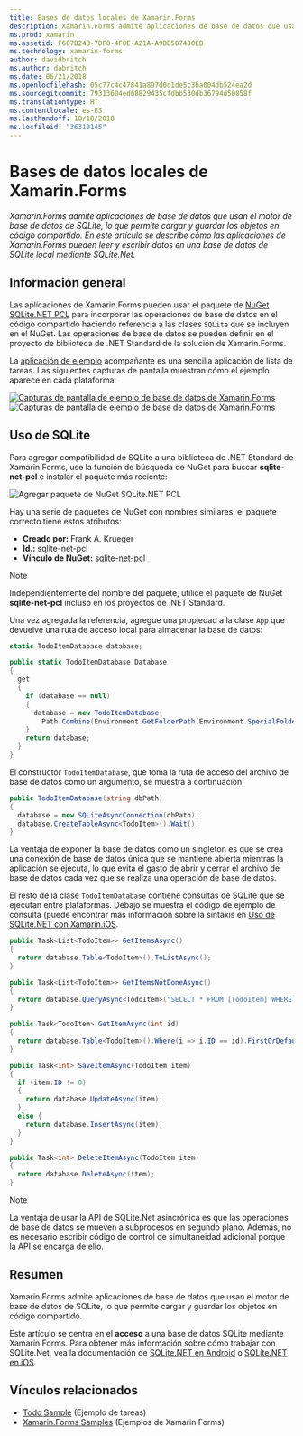 ```yaml
---
title: Bases de datos locales de Xamarin.Forms
description: Xamarin.Forms admite aplicaciones de base de datos que usan el motor de base de datos de SQLite, lo que permite cargar y guardar los objetos en código compartido. En este artículo se describe cómo las aplicaciones de Xamarin.Forms pueden leer y escribir datos en una base de datos de SQLite local mediante SQLite.Net.
ms.prod: xamarin
ms.assetid: F687B24B-7DF0-4F8E-A21A-A9BB507480EB
ms.technology: xamarin-forms
author: davidbritch
ms.author: dabritch
ms.date: 06/21/2018
ms.openlocfilehash: 05c77c4c47841a897d0d1de5c3ba004db524ea2d
ms.sourcegitcommit: 79313604ed68829435cfdbb530db36794d50858f
ms.translationtype: HT
ms.contentlocale: es-ES
ms.lasthandoff: 10/18/2018
ms.locfileid: "36310145"
---
```

# <a name="xamarinforms-local-databases"></a>Bases de datos locales de Xamarin.Forms

_Xamarin.Forms admite aplicaciones de base de datos que usan el motor de base de datos de SQLite, lo que permite cargar y guardar los objetos en código compartido. En este artículo se describe cómo las aplicaciones de Xamarin.Forms pueden leer y escribir datos en una base de datos de SQLite local mediante SQLite.Net._

## <a name="overview"></a>Información general

Las aplicaciones de Xamarin.Forms pueden usar el paquete de [NuGet SQLite.NET PCL](https://www.nuget.org/packages/sqlite-net-pcl/) para incorporar las operaciones de base de datos en el código compartido haciendo referencia a las clases `SQLite` que se incluyen en el NuGet. Las operaciones de base de datos se pueden definir en el proyecto de biblioteca de .NET Standard de la solución de Xamarin.Forms.

La [aplicación de ejemplo](https://github.com/xamarin/xamarin-forms-samples/tree/master/Todo) acompañante es una sencilla aplicación de lista de tareas. Las siguientes capturas de pantalla muestran cómo el ejemplo aparece en cada plataforma:

[![Capturas de pantalla de ejemplo de base de datos de Xamarin.Forms](databases-images/todo-list-sml.png "Capturas de pantalla de primera página de lista de tareas pendientes")](databases-images/todo-list.png#lightbox "TodoList First Page Screenshots") [![ Capturas de pantalla de ejemplo de base de datos de Xamarin.Forms](databases-images/todo-list-sml.png "Capturas de pantalla de primera página de lista de tareas pendientes")](databases-images/todo-list.png#lightbox "TodoList First Page Screenshots")

<a name="Using_SQLite_with_PCL" />

## <a name="using-sqlite"></a>Uso de SQLite

Para agregar compatibilidad de SQLite a una biblioteca de .NET Standard de Xamarin.Forms, use la función de búsqueda de NuGet para buscar **sqlite-net-pcl** e instalar el paquete más reciente:

![Agregar paquete de NuGet SQLite.NET PCL](databases-images/vs2017-sqlite-pcl-nuget.png "Add NuGet SQLite.NET PCL Package")

Hay una serie de paquetes de NuGet con nombres similares, el paquete correcto tiene estos atributos:

- **Creado por:** Frank A. Krueger
- **Id.:** sqlite-net-pcl
- **Vínculo de NuGet:** [sqlite-net-pcl](https://www.nuget.org/packages/sqlite-net-pcl/)

> [!NOTE]
> Independientemente del nombre del paquete, utilice el paquete de NuGet **sqlite-net-pcl** incluso en los proyectos de .NET Standard.

Una vez agregada la referencia, agregue una propiedad a la clase `App` que devuelve una ruta de acceso local para almacenar la base de datos:

```csharp
static TodoItemDatabase database;

public static TodoItemDatabase Database
{
  get
  {
    if (database == null)
    {
      database = new TodoItemDatabase(
        Path.Combine(Environment.GetFolderPath(Environment.SpecialFolder.LocalApplicationData), "TodoSQLite.db3"));
    }
    return database;
  }
}
```

El constructor `TodoItemDatabase`, que toma la ruta de acceso del archivo de base de datos como un argumento, se muestra a continuación:

```csharp
public TodoItemDatabase(string dbPath)
{
  database = new SQLiteAsyncConnection(dbPath);
  database.CreateTableAsync<TodoItem>().Wait();
}
```

La ventaja de exponer la base de datos como un singleton es que se crea una conexión de base de datos única que se mantiene abierta mientras la aplicación se ejecuta, lo que evita el gasto de abrir y cerrar el archivo de base de datos cada vez que se realiza una operación de base de datos.

El resto de la clase `TodoItemDatabase` contiene consultas de SQLite que se ejecutan entre plataformas. Debajo se muestra el código de ejemplo de consulta (puede encontrar más información sobre la sintaxis en [Uso de SQLite.NET con Xamarin.iOS](~/ios/data-cloud/data/using-sqlite-orm.md).

```csharp
public Task<List<TodoItem>> GetItemsAsync()
{
  return database.Table<TodoItem>().ToListAsync();
}

public Task<List<TodoItem>> GetItemsNotDoneAsync()
{
  return database.QueryAsync<TodoItem>("SELECT * FROM [TodoItem] WHERE [Done] = 0");
}

public Task<TodoItem> GetItemAsync(int id)
{
  return database.Table<TodoItem>().Where(i => i.ID == id).FirstOrDefaultAsync();
}

public Task<int> SaveItemAsync(TodoItem item)
{
  if (item.ID != 0)
  {
    return database.UpdateAsync(item);
  }
  else {
    return database.InsertAsync(item);
  }
}

public Task<int> DeleteItemAsync(TodoItem item)
{
  return database.DeleteAsync(item);
}
```

> [!NOTE]
> La ventaja de usar la API de SQLite.Net asincrónica es que las operaciones de base de datos se mueven a subprocesos en segundo plano. Además, no es necesario escribir código de control de simultaneidad adicional porque la API se encarga de ello.

## <a name="summary"></a>Resumen

Xamarin.Forms admite aplicaciones de base de datos que usan el motor de base de datos de SQLite, lo que permite cargar y guardar los objetos en código compartido.

Este artículo se centra en el **acceso** a una base de datos SQLite mediante Xamarin.Forms. Para obtener más información sobre cómo trabajar con SQLite.Net, vea la documentación de [SQLite.NET en Android](~/android/data-cloud/data-access/using-sqlite-orm.md) o [SQLite.NET en iOS](~/ios/data-cloud/data/using-sqlite-orm.md).

## <a name="related-links"></a>Vínculos relacionados

- [Todo Sample](https://developer.xamarin.com/samples/xamarin-forms/Todo/) (Ejemplo de tareas)
- [Xamarin.Forms Samples](https://developer.xamarin.com/samples/xamarin-forms/all/) (Ejemplos de Xamarin.Forms)

